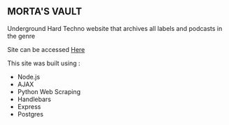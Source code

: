 ## MORTA'S VAULT
Underground Hard Techno website that archives all labels and podcasts in the genre

Site can be accessed [Here](https://www.mortasvault.com)

This site was built using :
- Node.js
- AJAX
- Python Web Scraping
- Handlebars
- Express
- Postgres
